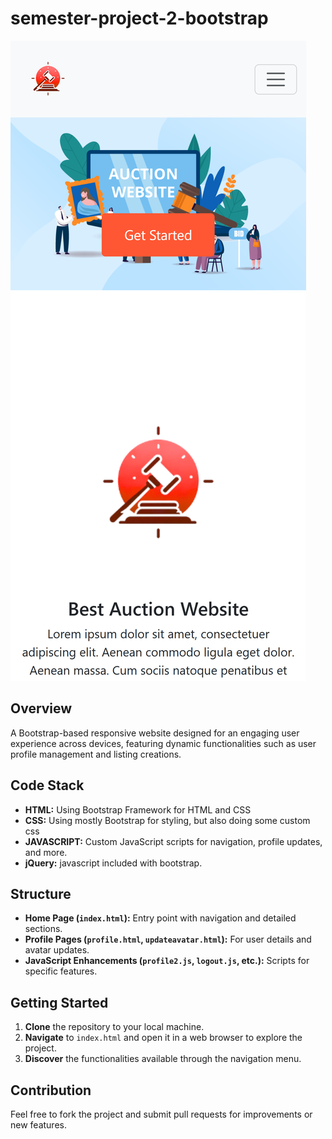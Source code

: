 # semester-project-2-bootstrap
![Screenshot of the homescreen in mobile](https://github.com/Mariuskvaal/semester-project-2-bootstrap/blob/main/images/heartfelt-maamoul-d1cc7e.netlify.app_(iPhone%2012%20Pro)%20(1).png)


## Overview
A Bootstrap-based responsive website designed for an engaging user experience across devices, featuring dynamic functionalities such as user profile management and listing creations.

## Code Stack
- **HTML:** Using Bootstrap Framework for HTML and CSS
- **CSS:** Using mostly Bootstrap for styling, but also doing some custom css
- **JAVASCRIPT:** Custom JavaScript scripts for navigation, profile updates, and more.
- **jQuery:** javascript included with bootstrap.

## Structure
- **Home Page (`index.html`):** Entry point with navigation and detailed sections.
- **Profile Pages (`profile.html`, `updateavatar.html`):** For user details and avatar updates.
- **JavaScript Enhancements (`profile2.js`, `logout.js`, etc.):** Scripts for specific features.

## Getting Started
1. **Clone** the repository to your local machine.
2. **Navigate** to `index.html` and open it in a web browser to explore the project.
3. **Discover** the functionalities available through the navigation menu.

## Contribution
Feel free to fork the project and submit pull requests for improvements or new features.
